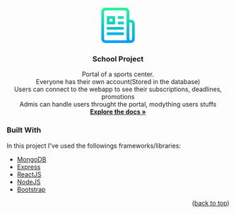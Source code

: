 <!-- PROJECT LOGO -->
<br />
<div align="center">
  <a href="https://github.com/TOMMASO26175/schoolPrj">
    <img src="images/logo.png" alt="Logo" width="80" height="80">
  </a>

<h3 align="center">School Project</h3>

  <p align="center">
    Portal of a sports center. 
    <br />
    Everyone has their own account(Stored in the database)
    <br />
    Users can connect to the webapp to see their subscriptions, deadlines, promotions
    <br />
    Admis can handle users throught the portal, modything users stuffs
    <br />
    <a href="https://github.com/TOMMASO26175/schoolPrj"><strong>Explore the docs »</strong></a>
    <br />
  </p>
</div>

### Built With

In this project I've used the followings frameworks/libraries:

* [MongoDB](https://mongodb.com/)
* [Express](https://expressjs.com/)
* [ReactJS](https://reactjs.org/)
* [NodeJS](https://nodejs.org/)
* [Bootstrap](https://getbootstrap.com)

<p align="right">(<a href="#top">back to top</a>)</p>

